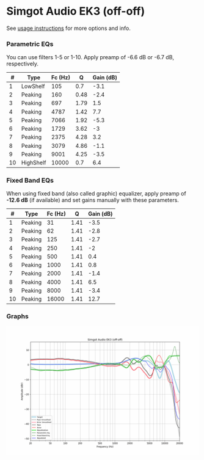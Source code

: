 # Simgot Audio EK3 (off-off)
See [usage instructions](https://github.com/jaakkopasanen/AutoEq#usage) for more options and info.

### Parametric EQs
You can use filters 1-5 or 1-10. Apply preamp of -6.6 dB or -6.7 dB, respectively.

|   # | Type      |   Fc (Hz) |    Q |   Gain (dB) |
|-----|-----------|-----------|------|-------------|
|   1 | LowShelf  |       105 | 0.7  |        -3.1 |
|   2 | Peaking   |       160 | 0.48 |        -2.4 |
|   3 | Peaking   |       697 | 1.79 |         1.5 |
|   4 | Peaking   |      4787 | 1.42 |         7.7 |
|   5 | Peaking   |      7066 | 1.92 |        -5.3 |
|   6 | Peaking   |      1729 | 3.62 |        -3   |
|   7 | Peaking   |      2375 | 4.28 |         3.2 |
|   8 | Peaking   |      3079 | 4.86 |        -1.1 |
|   9 | Peaking   |      9001 | 4.25 |        -3.5 |
|  10 | HighShelf |     10000 | 0.7  |         6.4 |

### Fixed Band EQs
When using fixed band (also called graphic) equalizer, apply preamp of **-12.6 dB** (if available) and set gains manually with these parameters.

|   # | Type    |   Fc (Hz) |    Q |   Gain (dB) |
|-----|---------|-----------|------|-------------|
|   1 | Peaking |        31 | 1.41 |        -3.5 |
|   2 | Peaking |        62 | 1.41 |        -2.8 |
|   3 | Peaking |       125 | 1.41 |        -2.7 |
|   4 | Peaking |       250 | 1.41 |        -2   |
|   5 | Peaking |       500 | 1.41 |         0.4 |
|   6 | Peaking |      1000 | 1.41 |         0.8 |
|   7 | Peaking |      2000 | 1.41 |        -1.4 |
|   8 | Peaking |      4000 | 1.41 |         6.5 |
|   9 | Peaking |      8000 | 1.41 |        -3.4 |
|  10 | Peaking |     16000 | 1.41 |        12.7 |

### Graphs
![](./Simgot%20Audio%20EK3%20(off-off).png)
